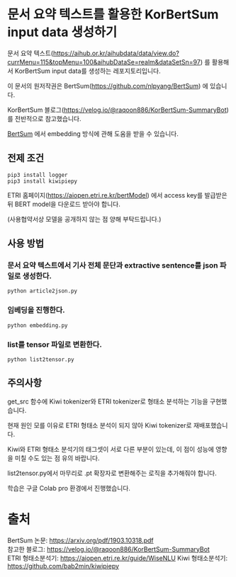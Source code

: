# 문서 요약 텍스트를 활용한 KorBertSum input data 생성하기

문서 요약 텍스트(https://aihub.or.kr/aihubdata/data/view.do?currMenu=115&topMenu=100&aihubDataSe=realm&dataSetSn=97) 를 활용해서 KorBertSum input data를 생성하는 레포지토리입니다.

이 문서의 원저작권은 BertSum(https://github.com/nlpyang/BertSum) 에 있습니다.

KorBertSum 블로그(https://velog.io/@raqoon886/KorBertSum-SummaryBot) 를 전반적으로 참고했습니다.

[BertSum](https://arxiv.org/pdf/1903.10318.pdf, "BertSum") 에서 embedding 방식에 관해 도움을 받을 수 있습니다.

## 전제 조건

    pip3 install logger
    pip3 install kiwipiepy

ETRI 홈페이지(https://aiopen.etri.re.kr/bertModel) 에서 access key를 발급받은 뒤 BERT model을 다운로드 받아야 합니다.

(사용협약서상 모델을 공개하지 않는 점 양해 부탁드립니다.)

## 사용 방법

### 문서 요약 텍스트에서 기사 전체 문단과 extractive sentence를 json 파일로 생성한다.

    python article2json.py

### 임베딩을 진행한다.

    python embedding.py

### list를 tensor 파일로 변환한다.

    python list2tensor.py

## 주의사항

get_src 함수에 Kiwi tokenizer와 ETRI tokenizer로 형태소 분석하는 기능을 구현했습니다.

현재 원인 모를 이유로 ETRI 형태소 분석이 되지 않아 Kiwi tokenizer로 재배포했습니다.

Kiwi와 ETRI 형태소 분석기의 태그셋이 서로 다른 부분이 있는데, 이 점이 성능에 영향을 미칠 수도 있는 점 유의 바랍니다.

list2tensor.py에서 마무리로 .pt 확장자로 변환해주는 로직을 추가해줘야 합니다.

학습은 구글 Colab pro 환경에서 진행했습니다.

# 출처
BertSum 논문: https://arxiv.org/pdf/1903.10318.pdf  
참고한 블로그: https://velog.io/@raqoon886/KorBertSum-SummaryBot    
ETRI 형태소분석기: https://aiopen.etri.re.kr/guide/WiseNLU
Kiwi 형태소분석기: https://github.com/bab2min/kiwipiepy 
